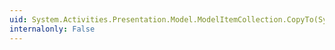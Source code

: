 ```yaml
---
uid: System.Activities.Presentation.Model.ModelItemCollection.CopyTo(System.Activities.Presentation.Model.ModelItem[],System.Int32)
internalonly: False
---
```

